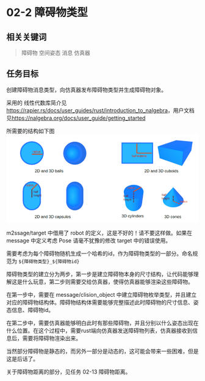 # 02-2 障碍物类型

## 相关关键词

> 障碍物 空间姿态 消息 仿真器

## 任务目标

创建障碍物消息类型，向仿真器发布障碍物类型并生成障碍物对象。

采用的 线性代数库简介见 <https://rapier.rs/docs/user_guides/rust/introduction_to_nalgebra>，用户文档见<https://nalgebra.org/docs/user_guide/getting_started>

所需要的结构如下图
![图 0](images/%E7%A2%B0%E6%92%9E%E7%89%A9.png)  

m2ssage/target 中借用了 robot 的定义，这是不好的！请不要这样做。如果在 message 中定义考虑 Pose 请毫不犹豫的修改 target 中的错误使用。

需要考虑为每个障碍物随机生成一个哈希的id，作为障碍物类型的一部分。命名规范为 `${障碍物类型}_${障碍物id}`

障碍物类型的建立分为两步，第一步是建立障碍物本身的尺寸结构，让代码能够理解这是什么玩意，第二步则需要交给仿真器，使得仿真器能够渲染这些障碍物。

在第一步中，需要在 message/clision_object 中建立障碍物枚举类型，并且建立对应的障碍物结构体。障碍物结构体需要能够完整描述此时障碍物的尺寸信息、姿态信息、障碍物id。

在第二步中，需要仿真器能够明白此时有那些障碍物，并且分别以什么姿态出现在什么位置。在这个过程中，需要rust端向仿真器发送障碍物列表，仿真器接收到信息后，需要将障碍物渲染出来。

当然部分障碍物是静态的，而另外一部分是动态的，这可能会带来一些困难，但是这是后话了。

关于障碍物距离的部分，见任务 02-13 障碍物距离。

